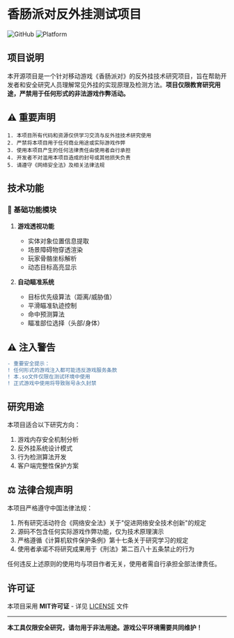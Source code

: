 # 香肠派对反外挂测试项目

![GitHub](https://img.shields.io/badge/license-MIT-green)
![Platform](https://img.shields.io/badge/platform-Android-blue)

## 项目说明

本开源项目是一个针对移动游戏《香肠派对》的反外挂技术研究项目，旨在帮助开发者和安全研究人员理解常见外挂的实现原理及检测方法。**项目仅限教育研究用途，严禁用于任何形式的非法游戏作弊活动。**

## ⚠️ 重要声明

```text
1. 本项目所有代码和资源仅供学习交流与反外挂技术研究使用
2. 严禁将本项目用于任何商业用途或实际游戏作弊
3. 使用本项目产生的任何法律责任由使用者自行承担
4. 开发者不对滥用本项目造成的封号或其他损失负责
5. 请遵守《网络安全法》及相关法律法规
```

## 技术功能

### 🎯 基础功能模块
1. **游戏透视功能**
   - 实体对象位置信息提取
   - 场景障碍物穿透渲染
   - 玩家骨骼坐标解析
   - 动态目标高亮显示

2. **自动瞄准系统**
   - 目标优先级算法（距离/威胁值）
   - 平滑瞄准轨迹控制
   - 命中预测算法
   - 瞄准部位选择（头部/身体）
## ⚠️ 注入警告

```diff
- 重要安全提示：
! 任何形式的游戏注入都可能违反游戏服务条款
! 本.so文件仅限在测试环境中使用
! 正式游戏中使用将导致账号永久封禁
```

## 研究用途

本项目适合以下研究方向：
1. 游戏内存安全机制分析
2. 反外挂系统设计模式
3. 行为检测算法开发
4. 客户端完整性保护方案

## ⚖️ 法律合规声明

本项目严格遵守中国法律法规：
1. 所有研究活动符合《网络安全法》关于"促进网络安全技术创新"的规定
2. 源码不包含任何实际游戏作弊功能，仅为技术原理演示
3. 严格遵循《计算机软件保护条例》第十七条关于研究学习的规定
4. 使用者承诺不将研究成果用于《刑法》第二百八十五条禁止的行为

任何违反上述原则的使用均与项目作者无关，使用者需自行承担全部法律责任。

## 许可证

本项目采用 **MIT许可证** - 详见 [LICENSE](LICENSE) 文件

---
**本工具仅限安全研究，请勿用于非法用途。游戏公平环境需要共同维护！**
